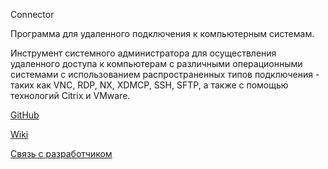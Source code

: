 Connector

Программа для удаленного подключения к компьютерным системам.

Инструмент системного администратора для осуществления удаленного доступа к компьютерам с различными операционными системами с использованием распространенных типов подключения - таких как VNC, RDP, NX, XDMCP, SSH, SFTP, а также с помощью технологий Citrix и VMware.

[GitHub](https://github.com/ekorneechev/Connector)

[Wiki](https://github.com/ekorneechev/Connector/wiki)

[Связь с разработчиком](mailto:ekorneechev@gmail.com)
